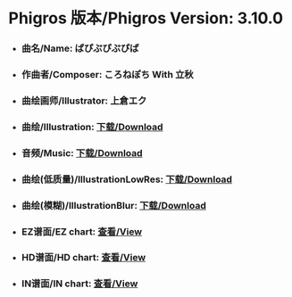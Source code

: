 
# Phigros 版本/Phigros Version:  3.10.0

- ### __曲名/Name:  ぱぴぷぴぷぴぱ__

- ### __作曲者/Composer:  ころねぽち With 立秋__

- ### __曲绘画师/Illustrator:  上倉エク__

- ### __曲绘/Illustration:  [下载/Download](https://github.com/Po6647A/WebAssests/releases/download/3.10.0/900.png)__

- ### __音频/Music:  [下载/Download](https://github.com/Po6647A/WebAssests/releases/download/3.10.0/1721.ogg)__

- ### __曲绘(低质量)/IllustrationLowRes:  [下载/Download](https://github.com/Po6647A/WebAssests/releases/download/3.10.0/1392.png)__

- ### __曲绘(模糊)/IllustrationBlur:  [下载/Download](https://github.com/Po6647A/WebAssests/releases/download/3.10.0/0)__


- ### __EZ谱面/EZ chart:  [查看/View](./EZ.json/index.html)__

- ### __HD谱面/HD chart:  [查看/View](./HD.json/index.html)__

- ### __IN谱面/IN chart:  [查看/View](./IN.json/index.html)__
